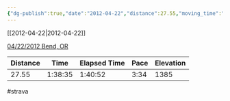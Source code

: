 ```yaml
---
{"dg-publish":true,"date":"2012-04-22","distance":27.55,"moving_time":"1:38:35","elapsed_time":"1:40:52","pace":"3:34","total_elevation_gain":1385,"url":"https://www.strava.com/activities/21278459","permalink":"/01-personal/strava/2012-04-22-04-22-2012-bend-or/","dgPassFrontmatter":true}
---
```



[[2012-04-22\|2012-04-22]]

[04/22/2012 Bend, OR](https://www.strava.com/activities/21278459)

| Distance | Time    | Elapsed Time | Pace | Elevation |
| -------- | ------- | ------------ | ---- | --------- |
| 27.55    | 1:38:35 | 1:40:52      | 3:34 | 1385      |




#strava
